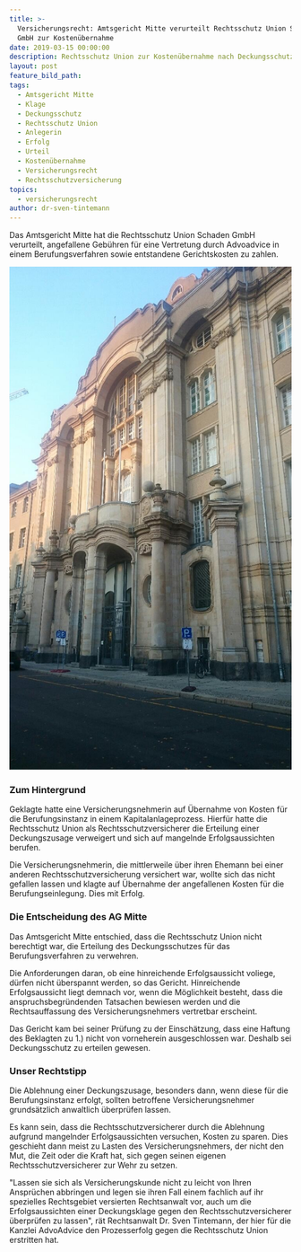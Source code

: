 ```yaml
---
title: >-
  Versicherungsrecht: Amtsgericht Mitte verurteilt Rechtsschutz Union Schaden
  GmbH zur Kostenübernahme
date: 2019-03-15 00:00:00
description: Rechtsschutz Union zur Kostenübernahme nach Deckungsschutzklage verurteilt
layout: post
feature_bild_path:
tags:
  - Amtsgericht Mitte
  - Klage
  - Deckungsschutz
  - Rechtsschutz Union
  - Anlegerin
  - Erfolg
  - Urteil
  - Kostenübernahme
  - Versicherungsrecht
  - Rechtsschutzversicherung
topics:
  - versicherungsrecht
author: dr-sven-tintemann
---
```


Das Amtsgericht Mitte hat die Rechtsschutz Union Schaden GmbH verurteilt, angefallene Gebühren für eine Vertretung durch Advoadvice in einem Berufungsverfahren sowie entstandene Gerichtskosten zu zahlen.

![Amtsgericht Mitte - Foto AdvoAdvice](/uploads/ag-mitte.JPG "AG Mitte verurteilt Rechtsschutzversicherer zur Zahlung")

### Zum Hintergrund

Geklagte hatte eine Versicherungsnehmerin auf Übernahme von Kosten für die Berufungsinstanz in einem Kapitalanlageprozess. Hierfür hatte die Rechtsschutz Union als Rechtsschutzversicherer die Erteilung einer Deckungszusage verweigert und sich auf mangelnde Erfolgsaussichten berufen.

Die Versicherungsnehmerin, die mittlerweile über ihren Ehemann bei einer anderen Rechtsschutzversicherung versichert war, wollte sich das nicht gefallen lassen und klagte auf Übernahme der angefallenen Kosten für die Berufungseinlegung. Dies mit Erfolg.

### Die Entscheidung des AG Mitte

Das Amtsgericht Mitte entschied, dass die Rechtsschutz Union nicht berechtigt war, die Erteilung des Deckungsschutzes für das Berufungsverfahren zu verwehren.

Die Anforderungen daran, ob eine hinreichende Erfolgsaussicht voliege, dürfen nicht überspannt werden, so das Gericht. Hinreichende Erfolgsaussicht liegt demnach vor, wenn die Möglichkeit besteht, dass die anspruchsbegründenden Tatsachen bewiesen werden und die Rechtsauffassung des Versicherungsnehmers vertretbar erscheint.

Das Gericht kam bei seiner Prüfung zu der Einschätzung, dass eine Haftung des Beklagten zu 1.) nicht von vorneherein ausgeschlossen war. Deshalb sei Deckungsschutz zu erteilen gewesen.

### Unser Rechtstipp

Die Ablehnung einer Deckungszusage, besonders dann, wenn diese für die Berufungsinstanz erfolgt, sollten betroffene Versicherungsnehmer grundsätzlich anwaltlich überprüfen lassen.

Es kann sein, dass die Rechtsschutzversicherer durch die Ablehnung aufgrund mangelnder Erfolgsaussichten versuchen, Kosten zu sparen. Dies geschieht dann meist zu Lasten des Versicherungsnehmers, der nicht den Mut, die Zeit oder die Kraft hat, sich gegen seinen eigenen Rechtsschutzversicherer zur Wehr zu setzen.

"Lassen sie sich als Versicherungskunde nicht zu leicht von Ihren Ansprüchen abbringen und legen sie ihren Fall einem fachlich auf ihr spezielles Rechtsgebiet versierten Rechtsanwalt vor, auch um die Erfolgsaussichten einer Deckungsklage gegen den Rechtsschutzversicherer überprüfen zu lassen", rät Rechtsanwalt Dr. Sven Tintemann, der hier für die Kanzlei AdvoAdvice den Prozesserfolg gegen die Rechtsschutz Union erstritten hat.